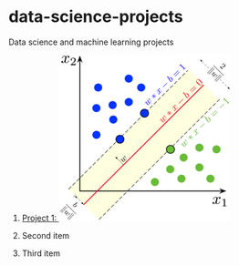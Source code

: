 # data-science-projects
Data science and machine learning projects



1. [Project 1: ](https://www.example.com)
   ![SVM](/images/SVM_margin.png)

3. Second item
4. Third item
